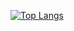 [![Top Langs](https://github-readme-stats.vercel.app/api/top-langs/?username=skezze&layout=compact)](https://github.com/anuraghazra/github-readme-stats)
